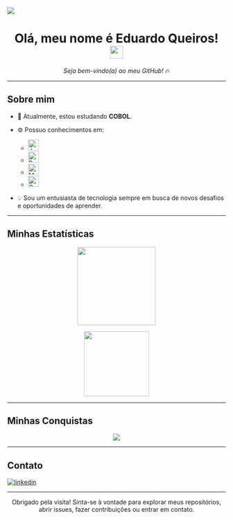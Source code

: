 
<img align="center" src="https://capsule-render.vercel.app/api?type=waving&color=gradient&height=200&text=Bem%20Vindo(a)!&fontAlign=50&fontAlignY=40&fontSize=40&desc=Eduardo%20Queiros&descAlign=50&descAlignY=55" />

<h1 align="center">
  Olá, meu nome é Eduardo Queiros! 
  <img src="https://media.giphy.com/media/hvRJCLFzcasrR4ia7z/giphy.gif" width="30px"/>
</h1>

<p align="center">
  <em>Seja bem-vindo(a) ao meu GitHub!</em> 🔥
</p>

---

## Sobre mim

- 🔭 Atualmente, estou estudando **COBOL**.
- ⚙️ Possuo conhecimentos em:
  - <img src="https://img.shields.io/badge/Java-ED8B00?style=for-the-badge&logo=openjdk&logoColor=white" alt="Java" height="25"/>
  - <img src="https://img.shields.io/badge/PostgreSQL-316192?style=for-the-badge&logo=postgresql&logoColor=white" alt="PostgreSQL" height="25"/>
  - <img src="https://img.shields.io/badge/MySQL-00000F?style=for-the-badge&logo=mysql&logoColor=white" alt="MySQL" height="25"/>
  - <img src="https://img.shields.io/badge/Oracle-F80000?style=for-the-badge&logo=oracle&logoColor=black" alt="Oracle" height="25"/>

- 💡 Sou um entusiasta de tecnologia sempre em busca de novos desafios e oportunidades de aprender.

---

## Minhas Estatísticas

<p align="center">
  <img height="180em" src="https://github-readme-stats.vercel.app/api?username=EduardoQueiros&show_icons=true&theme=dracula"/>
</p>

<p align="center">
  <img height="150em" src="https://github-readme-stats.vercel.app/api/top-langs/?username=EduardoQueiros&layout=compact&theme=dracula"/>
</p>

---

## Minhas Conquistas
<p align="center">
  <a href="https://github.com/ryo-ma/github-profile-trophy">
    <img src="https://github-profile-trophy.vercel.app/?username=EduardoQueiros&theme=dracula&column=7&margin-w=15&margin-h=15"/>
  </a>
</p>

---

## Contato

<p align="left">
  <a href="https://www.linkedin.com/in/eduardo-queiros-564ba5223/" target="_blank">
    <img src="https://img.shields.io/badge/LinkedIn-0077B5?style=for-the-badge&logo=linkedin&logoColor=white" alt="linkedin"/>
  </a>
</p>

---

<p align="center">
  Obrigado pela visita! Sinta-se à vontade para explorar meus repositórios, abrir issues, fazer contribuições ou entrar em contato.
</p>

